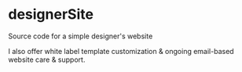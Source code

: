 # designerSite
Source code for a simple designer's website

I also offer white label template customization & ongoing email-based website care & support.